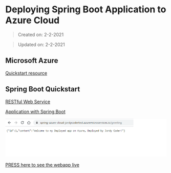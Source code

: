 # Deploying Spring Boot Application to Azure Cloud

>Created on: 2-2-2021

>Updated on: 2-2-2021



## Microsoft Azure 
[Quickstart resource](https://docs.microsoft.com/nl-nl/azure/spring-cloud/spring-cloud-quickstart?WT.mc_id=Portal-AppPlatformExtension&tabs=IntelliJ&pivots=programming-language-java)

## Spring Boot Quickstart
[RESTful Web Service](https://spring.io/guides/gs/spring-boot/)

[Application with Spring Boot](https://spring.io/guides/gs/rest-service/)

![greeting](img.png)



[PRESS here to see the webapp live](https://spring-azure-cloud-jordycodertest.azuremicroservices.io/greeting)
